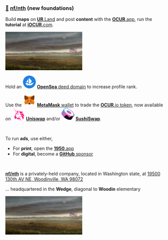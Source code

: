 
### [🥚](https://xn--wr9h.ws) [nf/nth](https://nfnth.com) (new foundations)

Build **maps** on [**UR**.Land](https://ur.land) and post **content** with the [**OCUR**.app](https://ocur.app), run the **tutorial** at [**iOCUR**.com](https://iocur.com).

<img src="img/field.gif" style="width:240px;height:120px;" />

Hold an <img src="img/opensea.png" style="width:40px;height:40px;" /> [**OpenSea** deed domain](https://opensea.io/urland) to increase profile rank.

Use the <img src="img/meta.png" style="width:40px;height:40px;" /> [**MetaMask** wallet](https://metamask.io) to trade the [**OCUR**.io token](https://ocur.io), now available on <img src="img/uniswap.png" style="width:40px;height:40px;" /> [**Uniswap**](https://app.uniswap.org/#/tokens/ethereum/0xccab679860b1017589239bceeeabe5cd45965afc) and/or <img src="img/sushi.png" style="width:40px;height:40px;" /> [**SushiSwap**](https://www.sushi.com/swap).

<br/>

To run **ads**, use either,

- For **print**, open the [**1950**.app](https://1950.app)
- For **digital**, become a [**GitHub** sponsor](https://github.com/sponsors/nfnth)

<br/>

[**nf/nth**](https://nfnth.com) is a privately-held company, located in Washington state, at [19500 130th AV NE, Woodinville, WA 98072](https://blue.kingcounty.com/Assessor/eRealProperty/Dashboard.aspx?ParcelNbr=1428900123) 

... headquartered in the **Wedge**, diagonal to **Woodin** elementary

<img src="img/field.gif" style="width:240px;height:120px;" />

